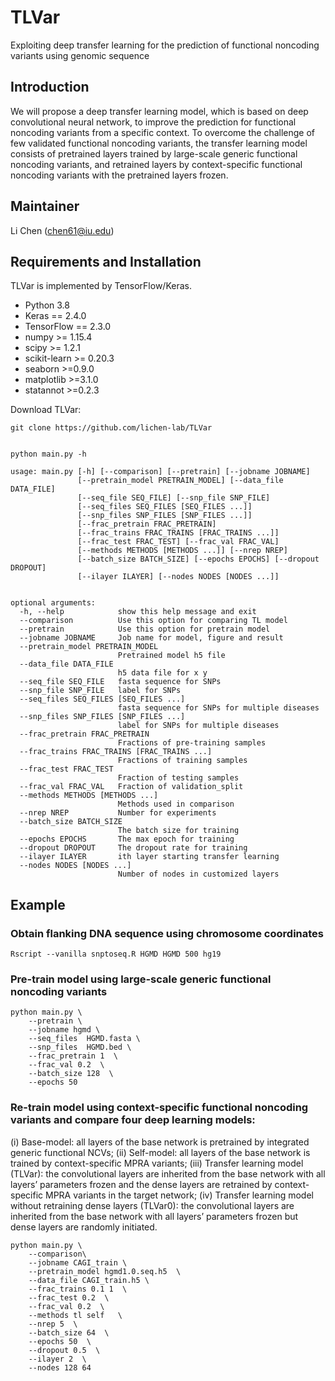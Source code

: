 # TLVar
Exploiting deep transfer learning for the prediction of functional noncoding variants using genomic sequence

## Introduction
We will propose a deep transfer learning model, which is based on deep convolutional neural network, to improve the prediction for functional noncoding variants from a specific context. To overcome the challenge of few validated functional noncoding variants, the transfer learning model consists of pretrained layers trained by large-scale generic functional noncoding variants, and retrained layers by context-specific functional noncoding variants with the pretrained layers frozen.

## Maintainer

Li Chen (chen61@iu.edu)

## Requirements and Installation

TLVar is implemented by TensorFlow/Keras.

- Python 3.8
- Keras == 2.4.0
- TensorFlow == 2.3.0
- numpy >= 1.15.4
- scipy >= 1.2.1
- scikit-learn >= 0.20.3
- seaborn >=0.9.0
- matplotlib >=3.1.0
- statannot >=0.2.3


Download TLVar:
```
git clone https://github.com/lichen-lab/TLVar
```


```

python main.py -h

usage: main.py [-h] [--comparison] [--pretrain] [--jobname JOBNAME]
               [--pretrain_model PRETRAIN_MODEL] [--data_file DATA_FILE]
               [--seq_file SEQ_FILE] [--snp_file SNP_FILE]
               [--seq_files SEQ_FILES [SEQ_FILES ...]]
               [--snp_files SNP_FILES [SNP_FILES ...]]
               [--frac_pretrain FRAC_PRETRAIN]
               [--frac_trains FRAC_TRAINS [FRAC_TRAINS ...]]
               [--frac_test FRAC_TEST] [--frac_val FRAC_VAL]
               [--methods METHODS [METHODS ...]] [--nrep NREP]
               [--batch_size BATCH_SIZE] [--epochs EPOCHS] [--dropout DROPOUT]
               [--ilayer ILAYER] [--nodes NODES [NODES ...]]


optional arguments:
  -h, --help            show this help message and exit
  --comparison          Use this option for comparing TL model
  --pretrain            Use this option for pretrain model
  --jobname JOBNAME     Job name for model, figure and result
  --pretrain_model PRETRAIN_MODEL
                        Pretrained model h5 file
  --data_file DATA_FILE
                        h5 data file for x y
  --seq_file SEQ_FILE   fasta sequence for SNPs
  --snp_file SNP_FILE   label for SNPs
  --seq_files SEQ_FILES [SEQ_FILES ...]
                        fasta sequence for SNPs for multiple diseases
  --snp_files SNP_FILES [SNP_FILES ...]
                        label for SNPs for multiple diseases
  --frac_pretrain FRAC_PRETRAIN
                        Fractions of pre-training samples
  --frac_trains FRAC_TRAINS [FRAC_TRAINS ...]
                        Fractions of training samples
  --frac_test FRAC_TEST
                        Fraction of testing samples
  --frac_val FRAC_VAL   Fraction of validation_split
  --methods METHODS [METHODS ...]
                        Methods used in comparison
  --nrep NREP           Number for experiments
  --batch_size BATCH_SIZE
                        The batch size for training
  --epochs EPOCHS       The max epoch for training
  --dropout DROPOUT     The dropout rate for training
  --ilayer ILAYER       ith layer starting transfer learning
  --nodes NODES [NODES ...]
                        Number of nodes in customized layers

```


## Example


### Obtain flanking DNA sequence using chromosome coordinates
```
Rscript --vanilla snptoseq.R HGMD HGMD 500 hg19
```

### Pre-train model using large-scale generic functional noncoding variants
```
python main.py \
    --pretrain \
    --jobname hgmd \
    --seq_files  HGMD.fasta \
    --snp_files  HGMD.bed \
    --frac_pretrain 1  \
    --frac_val 0.2  \
    --batch_size 128  \
    --epochs 50  
```



### Re-train  model using context-specific functional noncoding variants and compare four deep learning models:
(i) Base-model: all layers of the base network is pretrained by integrated generic functional NCVs; (ii) Self-model: all layers of the base network is trained by context-specific MPRA variants; (iii) Transfer learning model (TLVar): the convolutional layers are inherited from the base network with all layers’ parameters frozen and the dense layers are retrained by context-specific MPRA variants in the target network; (iv) Transfer learning model without retraining dense layers (TLVar0): the convolutional layers are inherited from the base network with all layers’ parameters frozen but dense layers are randomly initiated. 


```
python main.py \
    --comparison\
    --jobname CAGI_train \
    --pretrain_model hgmd1.0.seq.h5  \
    --data_file CAGI_train.h5 \
    --frac_trains 0.1 1  \
    --frac_test 0.2  \
    --frac_val 0.2  \
    --methods tl self   \
    --nrep 5  \
    --batch_size 64  \
    --epochs 50  \
    --dropout 0.5  \
    --ilayer 2  \
    --nodes 128 64
```


